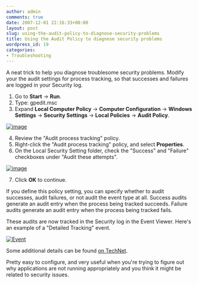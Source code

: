 ```yaml
---
author: admin
comments: true
date: 2007-12-01 22:16:33+00:00
layout: post
slug: using-the-audit-policy-to-diagnose-security-problems
title: Using the Audit Policy to diagnose security problems
wordpress_id: 19
categories:
- Troubleshooting
---
```


A neat trick to help you diagnose troublesome security problems. Modify your the audit settings for process tracking, so that successes and failures are logged in your Security log.

  1. Go to **Start** -> **Run**. 
  2. Type: gpedit.msc  
  3. Expand **Local Computer Policy** -> **Computer Configuration** -> **Windows Settings** -> **Security Settings** -> **Local Policies** -> **Audit Policy**.  
  
[![image](https://wadewegner.blob.core.windows.net/wordpress/content/binary/WindowsLiveWriter/UsingtheAuditPolicytodiagnosesecuritypro_74CD/image_thumb_2.png)](https://wadewegner.blob.core.windows.net/wordpress/content/binary/WindowsLiveWriter/UsingtheAuditPolicytodiagnosesecuritypro_74CD/image_4.png)   

  4. Review the "Audit process tracking" policy. 
  5. Right-click the "Audit process tracking" policy, and select **Properties**. 
  6. On the Local Security Setting folder, check the "Success" and "Failure" checkboxes under "Audit these attempts". 

[![image](https://wadewegner.blob.core.windows.net/wordpress/content/binary/WindowsLiveWriter/UsingtheAuditPolicytodiagnosesecuritypro_74CD/image_thumb_4.png)](https://wadewegner.blob.core.windows.net/wordpress/content/binary/WindowsLiveWriter/UsingtheAuditPolicytodiagnosesecuritypro_74CD/image_8.png)  

  7. Click **OK** to continue.

If you define this policy setting, you can specify whether to audit successes, audit failures, or not audit the event type at all. Success audits generate an audit entry when the process being tracked succeeds. Failure audits generate an audit entry when the process being tracked fails.

These audits are now tracked in the Security log in the Event Viewer. Here's an example of a "Detailed Tracking" event.

[![Event](https://wadewegner.blob.core.windows.net/wordpress/content/binary/WindowsLiveWriter/UsingtheAuditPolicytodiagnosesecuritypro_74CD/Event_thumb.jpg)](https://wadewegner.blob.core.windows.net/wordpress/content/binary/WindowsLiveWriter/UsingtheAuditPolicytodiagnosesecuritypro_74CD/Event_2.jpg)

Some additional details can be found [on TechNet](http://technet2.microsoft.com/windowsserver/en/library/0a642c0c-387a-44f5-bfd9-951b87fd13801033.mspx?mfr=true).

Pretty easy to configure, and very useful when you're trying to figure out why applications are not running appropriately and you think it might be related to security issues.
